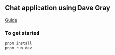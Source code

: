 ## Chat application using Dave Gray
[Guide](https://www.youtube.com/watch?v=gOVjKoPgiM4)

### To get started
```bash
pnpm install
pnpm run dev
```